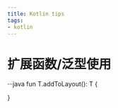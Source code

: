 ```yaml
---
title: Kotlin tips
tags: 
- kotlin
---
```


# 扩展函数/泛型使用

···java
fun <T : View> T.addToLayout(): T {
			
}
```
